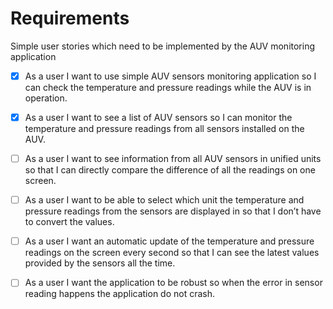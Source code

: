 ﻿# Requirements 

Simple user stories which 
need to be implemented by the AUV monitoring application 

 - [x] As a user I want to use simple AUV sensors monitoring application so I can check the 
temperature and pressure readings while the AUV is in operation. 
 
- [x] As a user I want to see a list of AUV sensors so I can monitor the temperature and pressure 
readings from all sensors installed on the AUV. 

- [ ] As a user I want to see information from all AUV sensors in unified units so that I can directly 
compare the difference of all the readings on one screen. 

- [ ] As a user I want to be able to select which unit the temperature and pressure readings from 
the sensors are displayed in so that I don’t have to convert the values. 

- [ ] As a user I want an automatic update of the temperature and pressure readings on the screen 
every second so that I can see the latest values provided by the sensors all the time. 

- [ ] As a user I want the application to be robust so when the error in sensor reading happens the 
application do not crash.